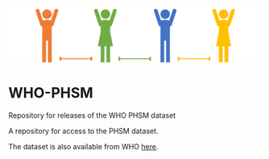 ![](./images/phsm-header1.png)

# WHO-PHSM
Repository for releases of the WHO PHSM dataset

A repository for access to the PHSM dataset. 

The dataset is also available from WHO [here](https://www.who.int/emergencies/diseases/novel-coronavirus-2019/phsm).
